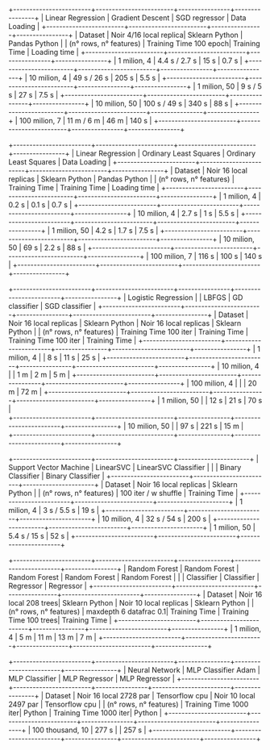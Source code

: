 +------------------------+------------------------+----------------+----------------+
|    Linear Regression   | Gradient Descent       | SGD regressor  | Data Loading   |
+------------------------+------------------------+----------------+----------------+
| Dataset                | Noir 4/16 local replica| Sklearn Python | Pandas Python  |
| (n° rows, n° features) | Training Time 100 epoch| Training Time  | Loading time   |
+------------------------+------------------------+----------------+----------------+
| 1 milion, 4            |       4.4 s / 2.7 s    |      15 s      |      0.7 s     |
+------------------------+------------------------+----------------+----------------+
| 10 milion, 4           |       49 s / 26 s      |      205 s     |      5.5 s     |
+------------------------+------------------------+----------------+----------------+
| 1 milion, 50           |       9 s / 5 s        |      27 s      |      7.5 s     |
+------------------------+------------------------+----------------+----------------+
| 10 milion, 50          |       100 s / 49 s     |      340 s     |      88 s      |
+------------------------+------------------------+----------------+----------------+
| 100 milion, 7          |       11 m / 6 m       |      46 m      |      140 s     |
+------------------------+------------------------+----------------+----------------+





+------------------------+------------------------+------------------------+----------------+
|    Linear Regression   | Ordinary Least Squares | Ordinary Least Squares | Data Loading   |
+------------------------+------------------------+------------------------+----------------+
| Dataset                | Noir 16 local replicas | Sklearn Python         | Pandas Python  |
| (n° rows, n° features) | Training Time          | Training Time          | Loading time   |
+------------------------+------------------------+------------------------+----------------+
| 1 milion, 4            |         0.2 s          |          0.1 s         |      0.7 s     |
+------------------------+------------------------+------------------------+----------------+
| 10 milion, 4           |         2.7 s          |          1 s           |      5.5 s     |
+------------------------+------------------------+------------------------+----------------+
| 1 milion, 50           |         4.2 s          |          1.7 s         |      7.5 s     |
+------------------------+------------------------+------------------------+----------------+
| 10 milion, 50          |         69 s           |          2.2 s         |      88 s      |
+------------------------+------------------------+------------------------+----------------+
| 100 milion, 7          |         116 s          |          100 s         |      140 s     |
+------------------------+------------------------+------------------------+----------------+





+------------------------+------------------------+----------------+------------------------+----------------+
|   Logistic Regression  |                        | LBFGS          | GD classifier          | SGD classifier |
+------------------------+------------------------+----------------+------------------------+----------------+
| Dataset                | Noir 16 local replicas | Sklearn Python | Noir 16 local replicas | Sklearn Python |
| (n° rows, n° features) | Training Time 100 iter | Training Time  | Training Time 100 iter | Training Time  |
+------------------------+------------------------+----------------+------------------------+----------------+
| 1 milion, 4            |                        |      8 s       |         11 s           |      25 s      |
+------------------------+------------------------+----------------+------------------------+----------------+
| 10 milion, 4           |                        |      1 m       |         2 m            |      5 m       |
+------------------------+------------------------+----------------+------------------------+----------------+
| 100 milion, 4          |                        |                |         20 m           |      72 m      |
+------------------------+------------------------+----------------+------------------------+----------------+
| 1 milion, 50           |                        |      12 s      |         21 s           |      70 s      |              
+------------------------+------------------------+----------------+------------------------+----------------+
| 10 milion, 50          |                        |      97 s      |         221 s          |      15 m      |              
+------------------------+------------------------+----------------+------------------------+----------------+




+------------------------+------------------------+----------------------+
| Support Vector Machine | LinearSVC              | LinearSVC Classifier |
|                        | Binary Classifier      | Binary Classifier    |
+------------------------+------------------------+----------------------+
| Dataset                | Noir 16 local replicas | Sklearn Python       |
| (n° rows, n° features) | 100 iter / w shuffle   | Training Time        |
+------------------------+------------------------+----------------------+
| 1 milion, 4            |       3 s / 5.5 s      |         19 s         |
+------------------------+------------------------+----------------------+
| 10 milion, 4           |       32 s / 54 s      |         200 s        |
+------------------------+------------------------+----------------------+
| 1 milion, 50           |       5.4 s / 15 s     |         52 s         |
+------------------------+------------------------+----------------------+





+------------------------+------------------------+----------------+------------------------+----------------+
|      Random Forest     | Random Forest          | Random Forest  | Random Forest          | Random Forest  |
|                        | Classifier             | Classifier     | Regressor              | Regressor      |
+------------------------+------------------------+----------------+------------------------+----------------+
| Dataset                | Noir 16 local 208 trees| Sklearn Python | Noir 10 local replicas | Sklearn Python |
| (n° rows, n° features) | maxdepth 6 datafrac 0.1| Training Time  | Training Time 100 trees| Training Time  |
+------------------------+------------------------+----------------+------------------------+----------------+
| 1 milion, 4            |           5 m          |      11 m      |          13 m          |      7 m       |
+------------------------+------------------------+----------------+------------------------+----------------+



+------------------------+------------------------+----------------+------------------------+----------------+
|     Neural Network     | MLP  Classifier Adam   | MLP Classifier | MLP  Regressor         | MLP Regressor  |
+------------------------+------------------------+----------------+------------------------+----------------+
| Dataset                | Noir 16 local 2728 par | Tensorflow cpu | Noir 10 local 2497 par | Tensorflow cpu |
| (n° rows, n° features) | Training Time 1000 iter| Python         | Training Time 1000 iter| Python         |
+------------------------+------------------------+----------------+------------------------+----------------+
| 100 thousand, 10       |          277 s         |                |          257 s         |
+------------------------+------------------------+----------------+------------------------+----------------+
